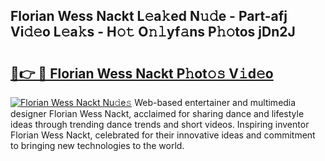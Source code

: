 ## Florian Wess Nackt L𝚎a𝚔ed N𝚞𝚍e - Part-afj Vi𝚍𝚎o L𝚎a𝚔s - H𝚘𝚝 O𝚗𝚕yf𝚊ns P𝚑𝚘tos jDn2J

# <h2><a href="http://kfajs11.oniu.top/?m=Florian+Wess+Nackt">🔗👉 🔴 Florian Wess Nackt P𝚑ot𝚘𝚜 V𝚒d𝚎o</a></h2>

[![Florian Wess Nackt Nu𝚍e𝚜](https://i.imgur.com/0qMVB7G.gif)](http://kfajs11.oniu.top/?m=Florian+Wess+Nackt)
Web-based entertainer and multimedia designer Florian Wess Nackt, acclaimed for sharing dance and lifestyle ideas through trending dance trends and short videos. Inspiring inventor Florian Wess Nackt, celebrated for their innovative ideas and commitment to bringing new technologies to the world.  

